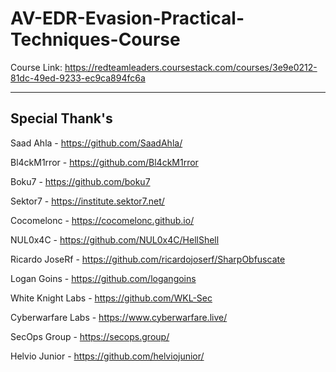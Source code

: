 # AV-EDR-Evasion-Practical-Techniques-Course

Course Link: https://redteamleaders.coursestack.com/courses/3e9e0212-81dc-49ed-9233-ec9ca894fc6a

---

## Special Thank's

Saad Ahla - https://github.com/SaadAhla/

Bl4ckM1rror - https://github.com/Bl4ckM1rror

Boku7 - https://github.com/boku7

Sektor7 - https://institute.sektor7.net/

Cocomelonc - https://cocomelonc.github.io/

NUL0x4C - https://github.com/NUL0x4C/HellShell

Ricardo JoseRf - https://github.com/ricardojoserf/SharpObfuscate

Logan Goins - https://github.com/logangoins

White Knight Labs - https://github.com/WKL-Sec

Cyberwarfare Labs - https://www.cyberwarfare.live/

SecOps Group - https://secops.group/

Helvio Junior - https://github.com/helviojunior/
